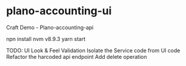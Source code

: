 # plano-accounting-ui
Craft Demo - Plano-accounting-api

npn install
nvm  v8.9.3
yarn start

TODO:
UI Look & Feel
Validation
Isolate the Service code from UI code
Refactor the harcoded api endpoint
Add delete operation


